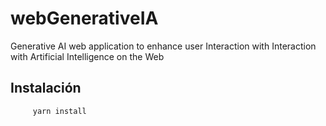# webGenerativeIA
Generative AI web application to enhance user Interaction with Interaction with Artificial Intelligence on the Web

## Instalación
```bash
     yarn install
```
    